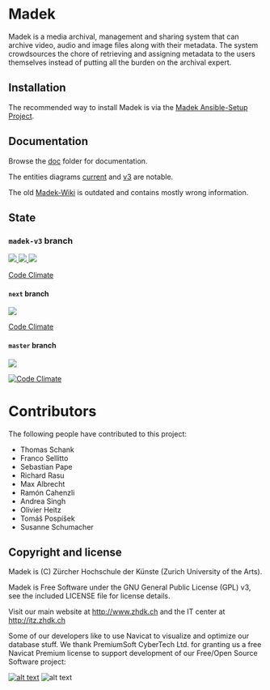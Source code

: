 # Madek

Madek is a media archival, management and sharing system that can archive
video, audio and image files along with their metadata. The system crowdsources the chore of
retrieving and assigning metadata to the users themselves instead of putting all the burden
on the archival expert.


## Installation

The recommended way to install Madek is via the [Madek
Ansible-Setup Project](https://github.com/zhdk/madek-ansible-setup).


## Documentation

Browse the [doc](./doc) folder for documentation. 

The entities diagrams [current](http://rawgit.com/zhdk/madek/madek-v3/doc/database_and_entities/Schema.svg)
and [v3](http://rawgit.com/zhdk/madek/madek-v3/doc/database_and_entities/Schema_vision.svg) are notable. 

The old [Madek-Wiki](http://github.com/zhdk/madek/wiki) is outdated and
contains mostly wrong information. 


## State 

### `madek-v3` branch 

<a href="http://ci2.zhdk.ch/cider-ci/ui/public/executions/madek/madek-v3/tests">
  <img src="http://ci2.zhdk.ch/cider-ci/ui/public/badges/small/madek/madek-v3/tests.svg?respond_width_200">
  </img>
</a>

<a href="http://ci2.zhdk.ch/cider-ci/ui/public/attachments/madek/madek-v3/tests/style-check/index.html">
  <img src="http://ci2.zhdk.ch/cider-ci/ui/public/badges/small/madek/madek-v3/style-check.svg?respond_with_200">
  </img>
</a>

<a href="http://ci2.zhdk.ch/cider-ci/ui/public/attachments/madek/madek-v3/tests/coverage/index.html">
  <img src="http://ci2.zhdk.ch/cider-ci/ui/public/badges/small/madek/madek-v3/coverage.svg?respond_with_200">
  </img>
</a>

[Code Climate](https://codeclimate.com/github/zhdk/madek/compare/madek-v3)


#### `next` branch

<a href="http://ci2.zhdk.ch/cider-ci/ui/public/executions/madek/next/tests">
  <img src="http://ci2.zhdk.ch/cider-ci/ui/public/badges/small/madek/next/tests.svg?respond_with_200">
  </img>
</a>



[Code Climate](https://codeclimate.com/github/zhdk/madek/compare/next)


#### `master` branch

<a href="http://ci2.zhdk.ch/cider-ci/ui/public/executions/madek/master/tests">
  <img src="http://ci2.zhdk.ch/cider-ci/ui/public/badges/small/madek/master/tests.svg?respond_with_200">
  </img>
</a>


[![Code Climate](https://codeclimate.com/github/zhdk/madek/badges/gpa.svg)](https://codeclimate.com/github/zhdk/madek)




# Contributors

The following people have contributed to this project:

* Thomas Schank
* Franco Sellitto
* Sebastian Pape
* Richard Rasu
* Max Albrecht
* Ramón Cahenzli
* Andrea Singh
* Olivier Heitz
* Tomáš Pospíšek
* Susanne Schumacher


## Copyright and license

Madek is (C) Zürcher Hochschule der Künste (Zurich University of the Arts).

Madek is Free Software under the GNU General Public License (GPL) v3, see the included LICENSE file for license details.

Visit our main website at http://www.zhdk.ch and the IT center 
at http://itz.zhdk.ch

Some of our developers like to use Navicat to visualize and optimize our database
stuff. We thank PremiumSoft CyberTech Ltd. for granting us a free Navicat Premium
license to support development of our Free/Open Source Software project:


[![alt text](https://github.com/zhdk/madek/raw/master/doc/images/zhdk_logo.png "ZHdK logo")](http://www.zhdk.ch) ![alt text](https://github.com/zhdk/madek/raw/master/doc/images/navicat_logo.png "Navicat Premium Logo")

